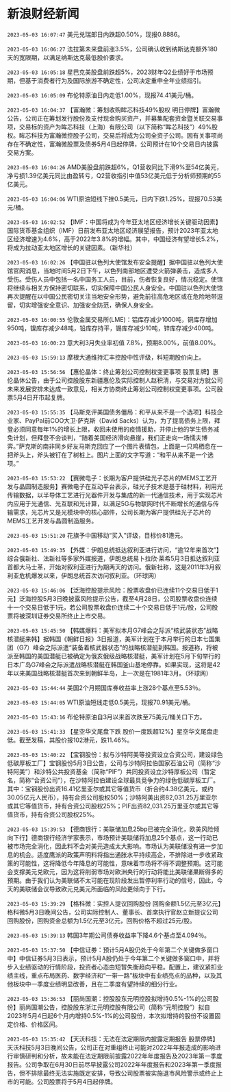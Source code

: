 # 新浪财经新闻
`2023-05-03 16:07:47` 美元兑瑞郎日内跌超0.50%，现报0.8886。

`2023-05-03 16:06:27` 法拉第未来盘前涨3.5%，公司确认收到纳斯达克额外180天的宽限期，以满足纳斯达克最低股价要求。

`2023-05-03 16:05:18` 星巴克美股盘前跌超5%，2023财年Q2业绩好于市场预期，但基于消费者行为及国际旅游不确定性，公司决定重申全年业绩指引。

`2023-05-03 16:05:09` 布伦特原油日内走低1.00%，现报74.41美元/桶。

`2023-05-03 16:04:37` 【富瀚微：筹划收购眸芯科技49%股权 明日停牌】富瀚微公告，公司正在筹划发行股份及支付现金购买资产，并募集配套资金暨关联交易事项，交易标的资产为眸芯科技（上海）有限公司（以下简称“眸芯科技”）49%股权。眸芯科技为富瀚微控股子公司，交易后将成为公司全资子公司。因有关事项尚存在不确定性，富瀚微股票及债券5月4日起停牌，公司预计在10个交易日内披露交易方案。

`2023-05-03 16:04:26` AMD美股盘前跌超6%，Q1营收同比下滑9%至54亿美元，净亏损1.39亿美元同比由盈转亏，Q2营收指引中值53亿美元低于分析师预期的55亿美元。

`2023-05-03 16:04:06` WTI原油短线下挫0.5美元，日内下跌1.25%，现报70.53美元/桶。

`2023-05-03 16:02:52` 【IMF：中国将成为今年亚太地区经济增长关键驱动因素】国际货币基金组织（IMF）日前发布亚太地区经济展望报告，预计2023年亚太地区经济增速为4.6%，高于2022年3.8%的增幅。其中，中国经济有望增长5.2%，将成为拉动亚太地区增长的关键因素。（新华社）

`2023-05-03 16:02:26` 【中国驻以色列大使馆发布安全提醒】据中国驻以色列大使馆官网消息，当地时间5月2日下午，以色列南部地区遭受火箭弹袭击，造成多人受伤。受伤人员中包括一名中国务工人员，目前，伤者恢复良好，情况稳定。使馆将继续与相关方保持密切联系，切实保障中国公民人身安全。中国驻以色列大使馆再次提醒在以中国公民密切关注当地安全形势，避免前往高危地区或在危险地带逗留，切实增强安全意识、加强安全防范，确保人身安全。

`2023-05-03 16:00:55` 伦敦金属交易所(LME)：铝库存减少1000吨，铜库存增加950吨，镍库存减少48吨，铅库存持平，锡库存减少10吨，锌库存减少400吨。

`2023-05-03 16:00:23` 意大利3月失业率初值 7.8%，预期8.00%，前值8.00%。

`2023-05-03 15:59:13` 摩根大通维持汇丰控股中性评级，料短期股价向上。

`2023-05-03 15:56:56` 【惠伦晶体：终止筹划公司控制权变更事项 股票复牌】惠伦晶体公告，由于公司控股股东新疆惠伦及实际控制人赵积清，与交易对方就公司未来发展安排未达成一致意见，相关方协商终止筹划公司控制权变更事项。公司股票5月4日开市起复牌。

`2023-05-03 15:55:35` 【马斯克评美国债务僵局：和平从来不是一个选项】科技企业家、PayPal前COO大卫·萨克斯（David Sacks）认为，为了提高债务上限，拜登必须同意每年1%的增长上限，收回未使用的疫情援助，并停止他的学生债务减免计划，但拜登不会谈判，“随着美国经济滑向悬崖，我们正走向一场懦夫博弈。”萨克斯的南非同乡好友马斯克回应了一个图片表情包，上面是一只鸡栖息在一把斧头上，斧头被钉在了树桩上。图片上面的文字写道：“和平从来不是一个选项。”

`2023-05-03 15:53:22` 【赛微电子：长期为客户提供硅光子芯片的MEMS工艺开发与晶圆制造服务】赛微电子在互动平台表示，硅光子技术是基于硅材料，利用光传输数据，以半导体工艺进行光器件开发与集成的新一代通信技术，用于实现芯片内应用于光通信、光互联和光计算，以满足5G与物联网时代不断增长的通信与传输需求，光芯片又是光模块中的核心部件，公司长期为客户提供硅光子芯片的MEMS工艺开发与晶圆制造服务。

`2023-05-03 15:51:20` 花旗予中国移动“买入”评级，目标价81港元。

`2023-05-03 15:49:35` 【外媒：伊朗总统抵达叙利亚进行访问，“逾12年来首次”】综合俄新社、法新社等多家外媒报道，伊朗总统易卜拉欣·莱希5月3日抵达叙利亚首都大马士革，开始对叙利亚进行为期两天的访问。俄新社称，这是2011年3月叙利亚危机爆发以来，伊朗总统首次访问叙利亚。（环球网）

`2023-05-03 15:46:06` 【泛海控股提示风险：股票收盘价已连续11个交易日低于1元】泛海控股5月3日晚披露风险提示公告，截至4月28日，公司股票收盘价连续十一个交易日低于1元，若公司股票收盘价连续二十个交易日低于1元/股，公司股票将被深圳证券交易所终止上市交易。

`2023-05-03 15:45:50` 【韩媒爆料：美军拟本月G7峰会之际派“核武装状态”战略核潜艇来韩】据韩国《朝鲜日报》3日报道，美军计划在于本月举行的日本七国集团（G7）峰会之际派遣“装备着核武器状态”的战略核潜艇到韩国。报道称，将被派至韩国的美国潜艇已被确定为俄亥俄级战略核潜艇，美军计划在5月下旬举行的日本广岛G7峰会之际派遣战略核潜艇在韩国釜山基地停靠。如果实现，这将是42年以来美国战略核潜艇首次来到朝鲜半岛，上一次是在1981年3月。（环球网）

`2023-05-03 15:44:44` 美国2个月期国库券收益率上涨28个基点至5.53％。

`2023-05-03 15:44:05` WTI原油短线走低0.5美元，现报70.91美元/桶。

`2023-05-03 15:43:16` 布伦特原油自3月以来首次跌至75美元/桶关口下方。

`2023-05-03 15:41:33` 【星空华文尾盘下跌 股价一度跌超12%】星空华文尾盘走低。截至发稿，其股价报102港元，跌11.46%。

`2023-05-03 15:40:22` 【宝钢股份：拟与沙特阿美等投资设立合资公司，建设绿色低碳厚板工厂】宝钢股份5月3日公告，公司与沙特阿拉伯国家石油公司（简称“沙特阿美”）和沙特公共投资基金（简称“PIF”）共同投资设立沙特厚板公司（暂定名，简称“合资公司”），在沙特阿拉伯建设全球最具竞争力的绿色低碳厚板工厂。其中：宝钢股份出资16.41亿里亚尔或其它等值货币（折合约4.38亿美元，或约30.05亿元人民币），持有合资公司股权50%；沙特阿美出资82,031.25万里亚尔或其它等值货币，持有合资公司股权25%；PIF出资82,031.25万里亚尔或其它等值货币，持有合资公司股权25%。

`2023-05-03 15:39:53` 【德商银行：美联储加息25bp已被完全消化，欧美风险倾向下行】德商银行经济学家表示，市场预计美联储将加息25个基点，这一行动已被市场完全消化，因此料不会对美元造成太大影响。市场认为美联储没有进一步加息的机会。适度鹰派的政策声明料将指出通胀水平持续高企，不排除进一步收紧政策的可能性，这将降低今年降息的可能性，意味着市场将不得不调整预期。这可能会支撑美元兑欧元，因为这将削弱市场对欧洲央行的行动将能比美联储果断得多的预期。由于我们认为美联储不太可能在现阶段发出暂停利率行动的信号，因此，今天的美联储会议导致欧元兑美元所面临的风险更倾向于下行。

`2023-05-03 15:39:29` 【格科微：实控人提议回购股份 回购金额1.5亿元至3亿元】格科微5月3日晚间公告，公司实际控制人、董事长、首席执行官赵立新提议公司回购股份，回购资金总额为1.5亿元至3亿元，回购价格不超过25元/股。

`2023-05-03 15:39:13` 韩国3年期公司债券收益率下降4.6个基点至4.094％。

`2023-05-03 15:37:50` 【中信证券：预计5月A股仍处于今年第二个关键做多窗口中】中信证券5月3日表示，预计5月A股仍处于今年第二个关键做多窗口中，并将步入业绩驱动的行情阶段，投资者心态由短暂失衡趋向平稳。配置上，建议紧扣业绩主线，重点布局医药、数字经济和“一带一路”板块中有业绩亮点的品种，以及其他板块中一季度业绩明显改善，且在二季度有望持续的细分行业。

`2023-05-03 15:36:53` 【丽尚国潮：控股股东元明控股拟增持0.5%-1%的公司股份】丽尚国潮公告，控股股东浙江元明控股有限公司（简称“元明控股”）拟自2023年5月4日起6个月内增持0.5%-1%的公司股份，本次拟增持的股份不设置固定价格、价格区间。

`2023-05-03 15:35:42` 【天沃科技：无法在法定期限内披露定期报告 股票停牌】天沃科技5月3日晚间公告，公司正在对重组终止可能对2022年年报造成的影响进行审慎研判和分析，故未能在法定期限前披露2022年年度报告及2023年第一季度报告。公司争取在6月30日前尽早披露公司2022年年度报告和2023年第一季度报告，但不排除最终无法实施既定安排，导致公司股票被实施退市风险警示或终止上市的可能。公司股票将于5月4日起停牌。

